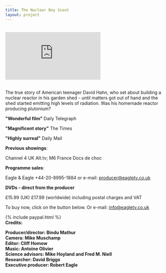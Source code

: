 ```yaml
---
title: The Nuclear Boy Scout
layout: project
---
```


<br>
<div class="video-container">
<iframe class="video" src="https://www.youtube.com/embed/dwRt74nzRmY" frameborder="0" allow="accelerometer; autoplay; encrypted-media; gyroscope; picture-in-picture" allowfullscreen></iframe>
</div>
<br>

The true story of American teenager David Hahn, who set about building a nuclear reactor in his garden shed - until matters got out of hand and the shed started emitting high levels of radiation. Was his homemade reactor producing plutonium?

**"Wonderful film"** Daily Telegraph

**"Magnificent story"** The Times

**"Highly surreal"** Daily Mail

**Previous showings**:

Channel 4 UK Alt.tv; M6 France Docs de choc

**Programme sales**:

Eagle & Eagle +44-20-8995-1884 or e-mail: <a href="mailto:producer@eagletv.co.uk">producer@eagletv.co.uk</a>

**DVDs - direct from the producer**

£15.99 (UK) £17.99 (worldwide) including postal charges and VAT

To buy now, click on the button below. Or e-mail: <a href="mailto:info@eagletv.co.uk">info@eagletv.co.uk</a>

{% include paypal.html %}
<br>
**Credits:**

**Producer/director: Bindu Mathur**<br>
**Camera: Mike Muschamp**<br>
**Editor: Cliff Homow**<br>
**Music: Antoine Olivier**<br>
**Science advisors: Mike Hoyland and Fred M. Niell**<br>
**Researcher: David Briggs**<br>
**Executive producer: Robert Eagle**
